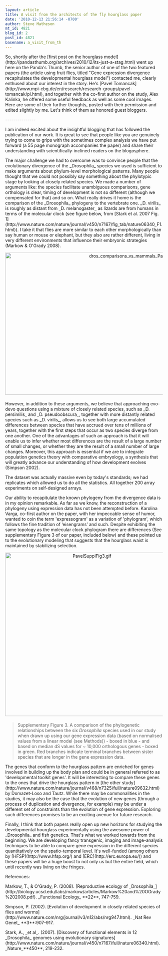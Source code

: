```yaml
---
layout: article
title: A visit from the architects of the fly hourglass paper
date: '2010-12-13 21:56:14 -0700'
author: Steve Matheson
mt_id: 4821
blog_id: 2
post_id: 4821
basename: a_visit_from_th
---
```

<p>So, shortly after the [first post on the hourglass model](http://pandasthumb.org/archives/2010/12/its-just-a-stag.html) went up here on the Panda's Thumb, the senior author of one of the two featured papers (the article using fruit flies, titled &quot;Gene expression divergence recapitulates the developmental hourglass model&quot;) contacted me, clearly enthused about our interest in the story. He's [Pavel Tomancak](http://www.mpi-cbg.de/en/research/research-groups/pavel-tomancak/pi.html), and together with the co-first author on the study, Alex Kalinka, he offered some useful feedback as well as some cool images. Here are some of their further thoughts, posted with their permission and edited slightly by me. Let's think of them as honored guest bloggers.</p>

<p>---------------</p>


<p>I am indeed excited about the insightful blogging that has followed the publication of our work. It is great to see that people like you are genuinely trying to come to grips with the sometimes complex analysis we have put forward (a 55 page monograph accompanies the paper) and share their understanding with scientifically-inclined readers on the blogosphere.</p>


<p>The major challenge we had to overcome was to convince people that the evolutionary divergence of the _Drosophila_ species we used is sufficient to make arguments about phylum-level morphological patterns. Many people thought that we could not possibly say something about the phylotypic stage by looking at closely related species. We made a number of arguments like: the species facilitate unambiguous comparisons, gene orthology is clear, timing of development is not so different (although we compensated for that) and so on. What really drives it home is the comparison of the _Drosophila_ phylogeny to the vertebrate one. _D. virilis_ is roughly as distant from _D. melanogaster_ as lizards are from humans in terms of the molecular clock (see figure below, from [Stark et al. 2007 Fig. 1](http://www.nature.com/nature/journal/v450/n7167/fig_tab/nature06340_F1.html)). I take it that flies are more similar to each other morphologically than say human or mouse or elephant, but they also are rather different, living in very different environments that influence their embryonic strategies (Markow & O'Grady 2008).</p>

<img src="/PT/uploads/2010/dros_comparisons_vs_mammals_Pavel.jpg" alt="dros_comparisons_vs_mammals_Pavel.jpg" width="800" height="454" style="text-align: center; display: block; margin: 0 auto 20px;" class="mt-image-center" />


<p>However, in addition to these arguments, we believe that approaching evo-devo questions using a mixture of closely related species, such as _D. persimilis_ and _D. pseudoobscura_, together with more distantly related species such as _D. virilis_, allows us to see both large accumulated differences between species that have accrued over tens of millions of years, together with the first steps that occur as two species diverge from one another. One of the advantages of such an approach is that it will enable us to infer whether most differences are the result of a large number of small changes, or whether they are the result of a small number of large changes. Moreover, this approach is essential if we are to integrate population genetics theory with comparative embryology, a synthesis that will greatly advance our understanding of how development evolves (Simpson 2002).</p>


<p>The dataset was actually massive even by today's standards; we had replicates which allowed us to do all the statistics. All together 200 array experiments on self-designed arrays. </p>


<p>Our ability to recapitulate the known phylogeny from the divergence data is in my opinion remarkable. As far as we know, the reconstruction of a phylogeny using expression data has not been attempted before. Karolina Varga, co-first author on the paper, with her impeccable sense of humor, wanted to coin the term 'expressogram' as a variation of 'phylogram', which follows the fine tradition of &lsquo;eisengrams&rsquo; and such. Despite exhibiting the same topology as the molecular clock phylogram there are differences (See supplementary Figure 3 of our paper, included below) and these pointed us to the evolutionary modeling that suggests that the hourglass waist is maintained by stabilizing selection.</p>

<img src="/PT/uploads/2010/PavelSupplFig3.gif" alt="PavelSupplFig3.gif" width="539" height="522" style="text-align: center; display: block; margin: 0 auto 20px;" class="mt-image-center" />

> Supplementary Figure 3. A comparison of the phylogenetic relationships between the six _Drosophila_ species used in our study when drawn up using our gene expression data (based on normalised values from a linear model (see Methods)) - boxed in blue - and based on median dS values for ~ 10,000 orthologous genes - boxed in green. Red branches indicate terminal branches between sister species that are longer in the gene expression data.


<p>The genes that conform to the hourglass pattern are enriched for genes involved in building up the body plan and could be in general referred to as 'developmental toolkit genes'. It will be interesting to compare these genes to the ones that drive the hourglass pattern in [the other study](http://www.nature.com/nature/journal/v468/n7325/full/nature09632.html) by Domazet-Loso and Tautz. While there may be commonalities in the studies, it may also be the case that the evolution of new genes (through a process of duplication and divergence, for example) may be under a different set of constraints than the evolution of gene expression. Exploring such differences promises to be an exciting avenue for future research.</p>


<p>Finally, I think that both papers really open up new horizons for studying the developmental hourglass experimentally using the awesome power of _Drosophila_ and fish genetics. That's what we worked towards from the beginning. We are developing fancy transgenic, imaging and image-analysis techniques to be able to compare gene expression in the different species quantitatively on the spatio-temporal level. It's well-funded (among others by [HFSP](http://www.hfsp.org/) and [ERC](http://erc.europa.eu/)) and these papers will be a huge boost to not only us but the entire field, which until recently was living on the fringes.</p>


<p>References:</p>


<p>Markow, T., & O'Grady, P. (2008). [Reproductive ecology of _Drosophila_](http://biology.ucsd.edu/labs/markow/articles/Markow%20and%20OGrady%202008.pdf). _Functional Ecology_ **22**, 747-759.</p>


<p>Simpson, P. (2002). [Evolution of development in closely related species of flies and worms](http://www.nature.com/nrg/journal/v3/n12/abs/nrg947.html). _Nat Rev Genet_ **3**:907-917.</p>


<p>Stark, A., _et al_. (2007). [Discovery of functional elements in 12 _Drosophila_ genomes using evolutionary signatures](http://www.nature.com/nature/journal/v450/n7167/full/nature06340.html). _Nature_**450**, 219-232.</p>
